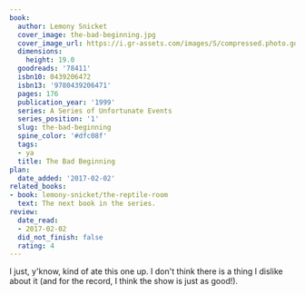 ```yaml
---
book:
  author: Lemony Snicket
  cover_image: the-bad-beginning.jpg
  cover_image_url: https://i.gr-assets.com/images/S/compressed.photo.goodreads.com/books/1436737029l/78411._SX98_.jpg
  dimensions:
    height: 19.0
  goodreads: '78411'
  isbn10: 0439206472
  isbn13: '9780439206471'
  pages: 176
  publication_year: '1999'
  series: A Series of Unfortunate Events
  series_position: '1'
  slug: the-bad-beginning
  spine_color: '#dfc08f'
  tags:
  - ya
  title: The Bad Beginning
plan:
  date_added: '2017-02-02'
related_books:
- book: lemony-snicket/the-reptile-room
  text: The next book in the series.
review:
  date_read:
  - 2017-02-02
  did_not_finish: false
  rating: 4
---
```


I just, y'know, kind of ate this one up. I don't think there is a thing I dislike about it (and for the record, I think the show is just as good!).
